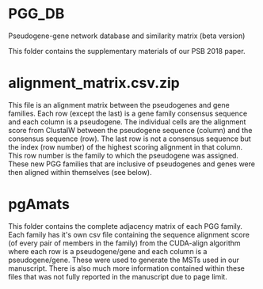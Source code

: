 # PGG_DB
Pseudogene-gene network database and similarity matrix (beta version)

This folder contains the supplementary materials of our PSB 2018 paper.

# alignment_matrix.csv.zip
This file is an alignment matrix between the pseudogenes and gene families. Each row (except the last) is a gene family consensus sequence and each column is a pseudogene. The individual cells are the alignment score from ClustalW between the pseudogene sequence (column) and the consensus sequence (row). The last row is not a consensus sequence but the index (row number) of the highest scoring alignment in that column. This row number is the family to which the pseudogene was assigned. These new PGG families that are inclusive of pseudogenes and genes were then aligned within themselves (see below).

# pgAmats
This folder contains the complete adjacency matrix of each PGG family. Each family has it's own csv file containing the sequence alignment score (of every pair of members in the family) from the CUDA-align algorithm where each row is a pseudogene/gene and each column is a pseudogene/gene. These were used to generate the MSTs used in our manuscript. There is also much more information contained within these files that was not fully reported in the manuscript due to page limit.
